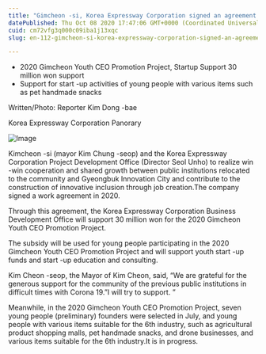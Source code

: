 ```yaml
---
title: "Gimcheon -si, Korea Expressway Corporation signed an agreement to establish an innovative start -up ecosystem"
datePublished: Thu Oct 08 2020 17:47:06 GMT+0000 (Coordinated Universal Time)
cuid: cm72vfg3q000c09iba1j13xqc
slug: en-112-gimcheon-si-korea-expressway-corporation-signed-an-agreement-to-establish-an-innovative-start-up-ecosystem

---
```



- 2020 Gimcheon Youth CEO Promotion Project, Startup Support 30 million won support
- Support for start -up activities of young people with various items such as pet handmade snacks

Written/Photo: Reporter Kim Dong -bae

Korea Expressway Corporation Panorary

![Image](https://cdn.hashnode.com/res/hashnode/image/upload/v1739422805373/ecec7fca-036c-480b-a56c-7652efa1fd15.jpeg)

Kimcheon -si (mayor Kim Chung -seop) and the Korea Expressway Corporation Project Development Office (Director Seol Unho) to realize win -win cooperation and shared growth between public institutions relocated to the community and Gyeongbuk Innovation City and contribute to the construction of innovative inclusion through job creation.The company signed a work agreement in 2020.

Through this agreement, the Korea Expressway Corporation Business Development Office will support 30 million won for the 2020 Gimcheon Youth CEO Promotion Project.

The subsidy will be used for young people participating in the 2020 Gimcheon Youth CEO Promotion Project and will support youth start -up funds and start -up education and consulting.

Kim Cheon -seop, the Mayor of Kim Cheon, said, “We are grateful for the generous support for the community of the previous public institutions in difficult times with Corona 19.”I will try to support. ”

Meanwhile, in the 2020 Gimcheon Youth CEO Promotion Project, seven young people (preliminary) founders were selected in July, and young people with various items suitable for the 6th industry, such as agricultural product shopping malls, pet handmade snacks, and drone businesses, and various items suitable for the 6th industry.It is in progress.